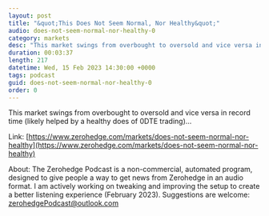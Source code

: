 ```yaml
---
layout: post
title: "&quot;This Does Not Seem Normal, Nor Healthy&quot;"
audio: does-not-seem-normal-nor-healthy-0
category: markets
desc: "This market swings from overbought to oversold and vice versa in record time (likely helped by a healthy does of 0DTE trading)..."
duration: 00:03:37
length: 217
datetime: Wed, 15 Feb 2023 14:30:00 +0000
tags: podcast
guid: does-not-seem-normal-nor-healthy-0
order: 0
---
```

This market swings from overbought to oversold and vice versa in record time (likely helped by a healthy does of 0DTE trading)...

Link: [https://www.zerohedge.com/markets/does-not-seem-normal-nor-healthy](https://www.zerohedge.com/markets/does-not-seem-normal-nor-healthy)

About: The Zerohedge Podcast is a non-commercial, automated program, designed to give people a way to get news from Zerohedge in an audio format.  I am actively working on tweaking and improving the setup to create a better listening experience (February 2023).  Suggestions are welcome: [zerohedgePodcast@outlook.com](mailto:zerohedgePodcast@outlook.com)